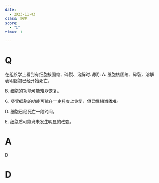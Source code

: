 ```yaml
---
date:
  - 2023-11-03
class: 病生
score:
  - "1"
times: 1

---
```



# Q
在组织学上看到有细胞核固缩、碎裂、溶解时.说明:
A. 细胞核固缩、碎裂、溶解表明细胞已经开始死亡。

B. 细胞的功能可能难以恢复。

C. 尽管细胞的功能可能在一定程度上恢复，但已经相当困难。

D. 细胞已经死亡一段时间。

E. 细胞质可能尚未发生明显的改变。


# A
D





# D